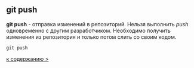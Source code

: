 ## git push

**git push** - отправка изменений в репозиторий. Нельзя выполнить *push* одновременно с другим разработчиком. Необходимо получить изменения из репозитория и только потом слить со своим кодом.

`git push`

[к содержанию >](readme.md)